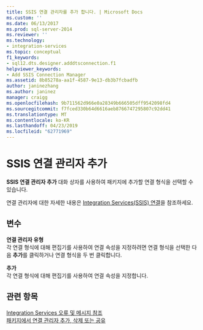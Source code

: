 ```yaml
---
title: SSIS 연결 관리자를 추가 합니다. | Microsoft Docs
ms.custom: ''
ms.date: 06/13/2017
ms.prod: sql-server-2014
ms.reviewer: ''
ms.technology:
- integration-services
ms.topic: conceptual
f1_keywords:
- sql12.dts.designer.adddtsconnection.f1
helpviewer_keywords:
- Add SSIS Connection Manager
ms.assetid: 8b85278a-aa1f-4587-9e13-db3b7fcbadfb
author: janinezhang
ms.author: janinez
manager: craigg
ms.openlocfilehash: 9b711562d966e0a28349b666505dff9542098fd4
ms.sourcegitcommit: f7fced330b64d6616aeb8766747295807c92dd41
ms.translationtype: MT
ms.contentlocale: ko-KR
ms.lasthandoff: 04/23/2019
ms.locfileid: "62771969"
---
```

# <a name="add-ssis-connection-manager"></a>SSIS 연결 관리자 추가
  **SSIS 연결 관리자 추가** 대화 상자를 사용하여 패키지에 추가할 연결 형식을 선택할 수 있습니다.  
  
 연결 관리자에 대한 자세한 내용은 [Integration Services&#40;SSIS&#41; 연결](connection-manager/integration-services-ssis-connections.md)을 참조하세요.  
  
## <a name="options"></a>변수  
 **연결 관리자 유형**  
 각 연결 형식에 대해 편집기를 사용하여 연결 속성을 지정하려면 연결 형식을 선택한 다음 **추가**를 클릭하거나 연결 형식을 두 번 클릭합니다.  
  
 **추가**  
 각 연결 형식에 대해 편집기를 사용하여 연결 속성을 지정합니다.  
  
## <a name="see-also"></a>관련 항목  
 [Integration Services 오류 및 메시지 참조](../../2014/integration-services/integration-services-error-and-message-reference.md)   
 [패키지에서 연결 관리자 추가, 삭제 또는 공유](../../2014/integration-services/add-delete-or-share-a-connection-manager-in-a-package.md)  
  
  
